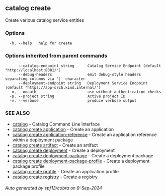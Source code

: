 ## catalog create

Create various catalog service entities

### Options

```
  -h, --help   help for create
```

### Options inherited from parent commands

```
      --catalog-endpoint string      Catalog Service Endpoint (default "http://localhost:8081/")
      --debug-headers                emit debug-style headers separating columns via '|' character
      --deployment-endpoint string   Deployment Service Endpoint (default "https://app-orch.kind.internal/")
  -n, --noauth                       use without authentication checks
  -p, --project string               Active project ID
  -v, --verbose                      produce verbose output
```

### SEE ALSO

* [catalog](catalog.md)	 - Catalog Command Line Interface
* [catalog create application](catalog_create_application.md)	 - Create an application
* [catalog create application-reference](catalog_create_application-reference.md)	 - Create an application reference within a deployment package
* [catalog create artifact](catalog_create_artifact.md)	 - Create an artifact
* [catalog create deployment](catalog_create_deployment.md)	 - Create a deployment
* [catalog create deployment-package](catalog_create_deployment-package.md)	 - Create a deployment package
* [catalog create deployment-package-profile](catalog_create_deployment-package-profile.md)	 - Create a deployment package profile
* [catalog create profile](catalog_create_profile.md)	 - Create an application profile
* [catalog create registry](catalog_create_registry.md)	 - Create a registry

###### Auto generated by spf13/cobra on 9-Sep-2024
